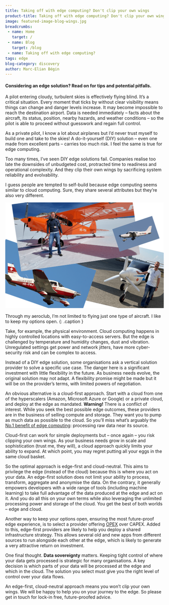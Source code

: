 ```yaml
---
title: Taking off with edge computing? Don't clip your own wings
product-title: Taking off with edge computing? Don't clip your own wings
image: featured-image-blog-wings.jpg
breadcrumbs:
 - name: Home
   target: /
 - name: Blog
   target: /blog
 - name: Taking off with edge computing?
tags: edge
blog-category: discovery
author: Marc-Elian Bégin
---
```


#### Considering an edge solution? Read on for tips and potential pitfalls.

A pilot entering cloudy, turbulent skies is effectively flying blind. It’s a critical situation. Every moment that ticks by without clear visibility means things can change and danger levels increase. It may become impossible to reach the destination airport. Data is needed immediately – facts about the aircraft, its status, position, nearby hazards, and weather conditions – so the pilot is able to proceed without guesswork and regain full control.

As a private pilot, I know a lot about airplanes but I’d never trust myself to build one and take to the skies! A do-it-yourself (DIY) solution – even one made from excellent parts – carries too much risk. I feel the same is true for edge computing.

Too many times, I’ve seen DIY edge solutions fail. Companies realise too late the downsides of unbudgeted cost, protracted time to readiness and operational complexity. And they clip their own wings by sacrificing system reliability and evolvability.

I guess people are tempted to self-build because edge computing seems similar to cloud computing. Sure, they share several attributes but they’re also very different. 

![airplanes](/assets/img/blog/airplanes.png)

Through my aeroclub, I’m not limited to flying just one type of aircraft. I like to keep my options open.
{: .caption }

Take, for example, the physical environment. Cloud computing happens in highly controlled locations with easy-to-access servers. But the edge is challenged by temperature and humidity changes, dust and vibration. Unregulated settings get power and network jitters, have more cyber-security risk and can be complex to access.

Instead of a DIY edge solution, some organisations ask a vertical solution provider to solve a specific use case. The danger here is a significant investment with little flexibility in the future. As business needs evolve, the original solution may not adapt. A flexibility promise might be made but it will be on the provider’s terms, with limited powers of negotiation.

An obvious alternative is a cloud-first approach. Start with a cloud from one of the hyperscalers (Amazon, Microsoft Azure or Google) or a private cloud, and deploy at the edge as mandated. **Warning!** There is a conflict of interest. While you seek the best possible edge outcomes, these providers are in the business of selling compute and storage. They want you to pump as much data as possible to the cloud. So you’ll miss what’s arguably the [No.1 benefit of edge computing](/blog/discover/2022/01/28/why-fly-blind-free-your-business-critical-data-from-the-cloud): processing raw data near its source. 

Cloud-first can work for simple deployments but – once again – you risk clipping your own wings. As your business needs grow in scale and sophistication (trust me, they will), a cloud approach quickly limits your ability to expand. At which point, you may regret putting all your eggs in the same cloud basket.

So the optimal approach is edge-first and cloud-neutral. This aims to privilege the edge (instead of the cloud) because this is where you act on your data. An edge-first solution does not limit your ability to process, transform, aggregate and anonymise the data. On the contrary, it generally empowers developers with a wide range of tools (including machine learning) to take full advantage of the data produced at the edge and act on it. And you do all this on your own terms while also leveraging the unlimited processing power and storage of the cloud. You get the best of both worlds – edge and cloud.

Another way to keep your options open, ensuring the most future-proof edge experience, is to select a provider offering [OPEX](https://nuvla.io) over CAPEX. Added to this, edge-first providers are likely to help you deploy a shared infrastructure strategy. This allows several old and new apps from different sources to run alongside each other at the edge, which is likely to generate a very attractive return on investment.

One final thought. **Data sovereignty** matters. Keeping tight control of where your data gets processed is strategic for many organisations. A key decision is which parts of your data will be processed at the edge and which in the cloud. The solution you select must give you the right level of control over your data flows. 

An edge-first, cloud-neutral approach means you won’t clip your own wings. We will be happy to help you on your journey to the edge. So please get in touch for lock-in free, future-proofed advice.